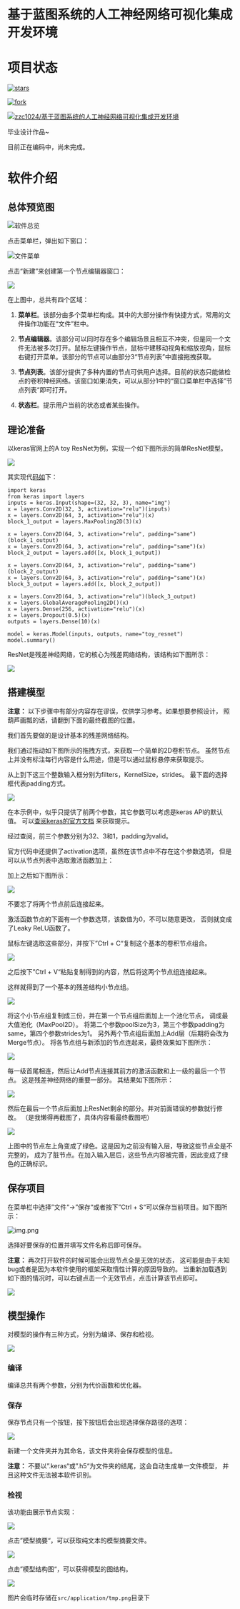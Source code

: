 基于蓝图系统的人工神经网络可视化集成开发环境
=

# 项目状态

[![stars](https://gitee.com/zzc1024/Visual-ANN/badge/star.svg?theme=dark)](https://gitee.com/zzc1024/Visual-ANN/stargazers)

[![fork](https://gitee.com/zzc1024/Visual-ANN/badge/fork.svg?theme=dark)](https://gitee.com/zzc1024/Visual-ANN/members)

[![zzc1024/基于蓝图系统的人工神经网络可视化集成开发环境](https://gitee.com/zzc1024/Visual-ANN/widgets/widget_card.svg?colors=393222,ebdfc1,fffae5,d8ca9f,393222,a28b40)](https://gitee.com/zzc1024/Visual-ANN)

毕业设计作品~

目前正在编码中，尚未完成。

# 软件介绍

## 总体预览图

![软件总览](docs/images/Overview.png)

点击菜单栏，弹出如下窗口：

![文件菜单](docs/images/FileMenu.png)

点击“新建”来创建第一个节点编辑器窗口：

![](docs/images/NodeEditor.png)

在上图中，总共有四个区域：

1. **菜单栏**。该部分由多个菜单栏构成。其中的大部分操作有快捷方式，常用的文件操作功能在“文件”栏中。

2. **节点编辑器**。该部分可以同时存在多个编辑场景且相互不冲突，但是同一个文件无法被多次打开。鼠标左键操作节点，鼠标中建移动视角和缩放视角，鼠标右键打开菜单。该部分的节点可以由部分3“节点列表”中直接拖拽获取。

3. **节点列表**。该部分提供了多种内置的节点可供用户选择。目前的状态只能做检点的卷积神经网络。该窗口如果消失，可以从部分1中的“窗口菜单栏中选择”节点列表“即可打开。

4. **状态栏**。提示用户当前的状态或者某些操作。

## 理论准备

以keras官网上的A toy ResNet为例，实现一个如下图所示的简单ResNet模型。

[![](https://keras.io/img/guides/functional_api/functional_api_51_0.png)](https://keras.io/guides/functional_api/#a-toy-resnet-model)

其实现代[码如](https://keras.io/guides/functional_api/#a-toy-resnet-model)下：

```python3
import keras
from keras import layers
inputs = keras.Input(shape=(32, 32, 3), name="img")
x = layers.Conv2D(32, 3, activation="relu")(inputs)
x = layers.Conv2D(64, 3, activation="relu")(x)
block_1_output = layers.MaxPooling2D(3)(x)

x = layers.Conv2D(64, 3, activation="relu", padding="same")(block_1_output)
x = layers.Conv2D(64, 3, activation="relu", padding="same")(x)
block_2_output = layers.add([x, block_1_output])

x = layers.Conv2D(64, 3, activation="relu", padding="same")(block_2_output)
x = layers.Conv2D(64, 3, activation="relu", padding="same")(x)
block_3_output = layers.add([x, block_2_output])

x = layers.Conv2D(64, 3, activation="relu")(block_3_output)
x = layers.GlobalAveragePooling2D()(x)
x = layers.Dense(256, activation="relu")(x)
x = layers.Dropout(0.5)(x)
outputs = layers.Dense(10)(x)

model = keras.Model(inputs, outputs, name="toy_resnet")
model.summary()
```

ResNet是残差神经网络，它的核心为残差网络结构，该结构如下图所示：

[![](https://pic1.zhimg.com/v2-b7f64e7b4cef601614413629063b5738_r.jpg)](https://zhuanlan.zhihu.com/p/349717627)

## 搭建模型

**注意：** 以下步骤中有部分内容存在谬误，仅供学习参考。如果想要参照设计，
照葫芦画瓢的话，请翻到下面的最终截图的位置。

我们首先要做的是设计基本的残差网络结构。

我们通过拖动如下图所示的拖拽方式，来获取一个简单的2D卷积节点。
虽然节点上并没有标注每行内容是什么用途，但是可以通过鼠标悬停来获取提示。

从上到下这三个整数输入框分别为filters，KernelSize，strides。
最下面的选择框代表padding方式。

![](docs/images/DragConv2D.png)

在本示例中，似乎只提供了前两个参数，其它参数可以考虑是keras API的默认值。
可以[查阅keras的官方文档](https://keras.io/api/layers/convolution_layers/convolution2d/)
来获取提示。

经过查阅，前三个参数分别为32、3和1，padding为valid。

官方代码中还提供了activation选项，虽然在该节点中不存在这个参数选项，
但是可以从节点列表中选取激活函数加上：

加上之后如下图所示：

![](docs/images/DragActivation.png)

不要忘了将两个节点前后连接起来。

激活函数节点的下面有一个参数选项，该数值为0，不可以随意更改，
否则就变成了Leaky ReLU函数了。

鼠标左键选取这些部分，并按下”Ctrl + C“复制这个基本的卷积节点组合。

![](docs/images/Select.png)

之后按下”Ctrl + V“粘贴复制得到的内容，然后将这两个节点组连接起来。

这样就得到了一个基本的残差结构小节点组。

![](docs/images/FirstCopy.png)

将这个小节点组复制成三份，并在第一个节点组后面加上一个池化节点， 调成最大值池化（MaxPool2D）。
将第二个参数poolSize为3，第三个参数padding为same，第四个参数strides为1。
另外两个节点组后面加上Add层（后期将会改为Merge节点）。
将各节点组与新添加的节点连起来，最终效果如下图所示：

![](docs/images/SecondCopy.png)

每一级首尾相连，然后让Add节点连接其前方的激活函数和上一级的最后一个节点。
这是残差神经网络的重要一部分。 其结果如下图所示：

![](docs/images/Connect.png)

然后在最后一个节点后面加上ResNet剩余的部分。并对前面错误的参数就行修改。
（是我懒得再截图了，具体内容看最终截图吧）

![](docs/images/ResNet.png)

上图中的节点左上角变成了绿色。这是因为之前没有输入层，导致这些节点全是不完整的，
成为了脏节点。在加入输入层后，这些节点内容被完善，因此变成了绿色的正确标识。

## 保存项目

在菜单栏中选择”文件“->”保存“或者按下”Ctrl + S“可以保存当前项目。如下图所示：

![img.png](docs/images/Save.png)

选择好要保存的位置并填写文件名称后即可保存。

**注意：** 再次打开软件的时候可能会出现节点全是无效的状态，
这可能是由于未知bug或者是因为本软件使用的框架采取惰性计算的原因导致的。
当重新加载遇到如下图的情况时，可以右键点击一个无效节点，点击计算该节点即可。

![](docs/images/img.png)

## 模型操作

对模型的操作有三种方式，分别为编译、保存和检视。

![](docs/images/Model.png)

### 编译

编译总共有两个参数，分别为代价函数和优化器。

### 保存

保存节点只有一个按钮，按下按钮后会出现选择保存路径的选项：

![](docs/images/SaveModel.png)

新建一个文件夹并为其命名，该文件夹将会保存模型的信息。

**注意：** 不要以”.keras“或”.h5“为文件夹的结尾，这会自动生成单一文件模型，
并且这种文件无法被本软件识别。

### 检视

该功能由展示节点实现：

![](docs/images/ShowModel.png)

点击”模型摘要“，可以获取纯文本的模型摘要文件。

![](docs/images/ModelSummary.png)

点击”模型结构图“，可以获得模型的图结构。

![](docs/images/ModelGraph.png)

图片会临时存储在`src/application/tmp.png`目录下
